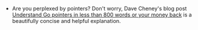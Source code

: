 - Are you perplexed by pointers? Don't worry, Dave Cheney's blog post [Understand Go pointers in less than 800 words or your money back](https://dave.cheney.net/2017/04/26/understand-go-pointers-in-less-than-800-words-or-your-money-back) is a beautifully concise and helpful explanation.
